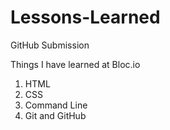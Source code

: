 # Lessons-Learned
GitHub Submission

Things I have learned at Bloc.io

1. HTML
2. CSS
3. Command Line
4. Git and GitHub

